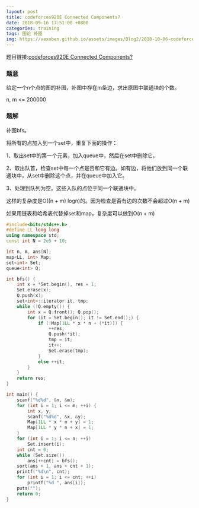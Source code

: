 ```yaml
---
layout: post
title: codeforces920E Connected Components?
date: 2018-09-16 17:51:00 +0800
categories: training
tags: 图论 补图
img: https://vexoben.github.io/assets/images/Blog2/2018-10-06-codeforces920e-connected-components.jpg
---
```


题目链接:[codeforces920E Connected Components?][1]

### **题意**

给定一个n个点的图的补图，补图中存在m条边，求出原图中联通块的个数。

n, m <= 200000

### **题解**

补图bfs。

将所有的点加入到一个set中，重复下面的操作：

1、取出set中的第一个元素，加入queue中，然后在set中删除它。

2、取出队首，检查set中每一个点是否和它有边。如有边，将他们放到同一个联通块中，从set中删除这个点，并在queue中加入它。

3、处理到队列为空。这些入队的点位于同一个联通块中。

这样的复杂度是O((n + m) logn)的。因为检查是否有边的次数不会超过O(n + m)

如果用链表和哈希表代替掉set和map，复杂度可以做到O(n + m)

```cpp
#include<bits/stdc++.h>
#define LL long long
using namespace std;
const int N = 2e5 + 10;

int n, m, ans[N];
map<LL, int> Map;
set<int> Set;
queue<int> Q;

int bfs() {
	int x = *Set.begin(), res = 1;
	Set.erase(x);
	Q.push(x);
	set<int>::iterator it, tmp;
	while (!Q.empty()) {
		int x = Q.front(); Q.pop();
		for (it = Set.begin(); it != Set.end();) {
			if (!Map[1LL * x * n + (*it)]) {
				++res;
				Q.push(*it);
				tmp = it;
				it++;
				Set.erase(tmp);
			}
			else ++it;
		}
	}
	return res; 
}

int main() {
	scanf("%d%d", &n, &m);
	for (int i = 1; i <= m; ++i) {
		int x, y;
		scanf("%d%d", &x, &y);
		Map[1LL * x * n + y] = 1;
		Map[1LL * y * n + x] = 1;
	}
	for (int i = 1; i <= n; ++i)
		Set.insert(i);
	int cnt = 0;
	while (Set.size())
		ans[++cnt] = bfs();
	sort(ans + 1, ans + cnt + 1);
	printf("%d\n", cnt);
	for (int i = 1; i <= cnt; ++i)
		printf("%d ", ans[i]);
	puts("");
	return 0;
}
```

[1]: http://codeforces.com/contest/920/problem/E